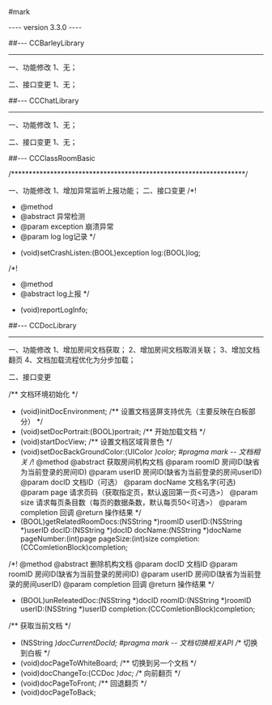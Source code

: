 #mark

---- version 3.3.0 ----

##--- CCBarleyLibrary

******************************************************************
一、功能修改
1、无；

二、接口变更 
1、无；

##--- CCChatLibrary

******************************************************************
一、功能修改
1、无；

二、接口变更 
1、无；

##--- CCClassRoomBasic

/******************************************************************/

一、功能修改
 1、增加异常监听上报功能；
二、接口变更 
/*!
 * @method
 * @abstract 异常检测
 * @param exception 崩溃异常
 * @param log log记录
 */
+ (void)setCrashListen:(BOOL)exception log:(BOOL)log;


/*!
 * @method
 * @abstract log上报
 */
- (void)reportLogInfo;

##--- CCDocLibrary

******************************************************************
一、功能修改
1、增加房间文档获取；
2、增加房间文档取消关联；
3、增加文档翻页
4、文档加载流程优化为分步加载；

二、接口变更 

/** 文档环境初始化 */
- (void)initDocEnvironment;
/** 设置文档竖屏支持优先（主要反映在白板部分） */
- (void)setDocPortrait:(BOOL)portrait;
/** 开始加载文档 */
- (void)startDocView;
/** 设置文档区域背景色 */
- (void)setDocBackGroundColor:(UIColor *)color;
#pragma mark -- 文档相关
/*!
 @method
 @abstract 获取房间机构文档
 @param roomID 房间ID(缺省为当前登录的房间ID)
 @param userID 房间ID(缺省为当前登录的房间userID)
 @param docID  文档ID（可选）
 @param docName 文档名字(可选)
 @param page    请求页码（获取指定页，默认返回第一页<可选>）
 @param size    请求每页条目数（每页的数据条数，默认每页50<可选>）
 @param completion 回调
 @return 操作结果
 */
- (BOOL)getRelatedRoomDocs:(NSString *)roomID
                    userID:(NSString *)userID
                     docID:(NSString *)docID
                   docName:(NSString *)docName
                pageNumber:(int)page
                  pageSize:(int)size
                completion:(CCComletionBlock)completion;

/*!
 @method
 @abstract 删除机构文档
 @param docID 文档ID
 @param roomID 房间ID(缺省为当前登录的房间ID)
 @param userID 房间ID(缺省为当前登录的房间userID)
 @param completion 回调
 @return 操作结果
 */
- (BOOL)unReleatedDoc:(NSString *)docID roomID:(NSString *)roomID userID:(NSString *)userID completion:(CCComletionBlock)completion;

/** 获取当前文档 */
- (NSString *)docCurrentDocId;
#pragma mark -- 文档切换相关API
/** 切换到白板 */
- (void)docPageToWhiteBoard;
/** 切换到另一个文档 */
- (void)docChangeTo:(CCDoc *)doc;
/** 向前翻页 */
- (void)docPageToFront;
/** 回退翻页 */
- (void)docPageToBack;